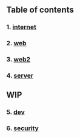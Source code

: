 ## Table of contents

### 1. [internet](./internet)
### 2. [web](./web)
### 3. [web2](./web2)
### 4. [server](./server)

## WIP
### 5. [dev](./dev)
### 6. [security](./security)